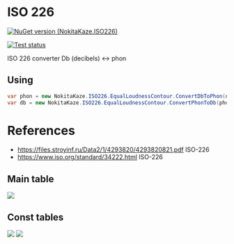 # ISO 226
[![NuGet version (NokitaKaze.ISO226)](https://img.shields.io/nuget/v/NokitaKaze.ISO226.svg?style=flat)](https://www.nuget.org/packages/NokitaKaze.ISO226/)
<!--
[![Build status](https://ci.appveyor.com/api/projects/status/3fgpod9vvmgu45v8/branch/master?svg=true)](https://ci.appveyor.com/project/nokitakaze/dotnet-iso226/branch/master)
-->
[![Test status](https://img.shields.io/appveyor/tests/nokitakaze/dotnet-iso226.svg)](https://ci.appveyor.com/project/nokitakaze/dotnet-iso226/branch/master)

ISO 226 converter Db (decibels) <-> phon

## Using

```csharp
var phon = new NokitaKaze.ISO226.EqualLoudnessContour.ConvertDbToPhon(db, hz);
var db = new NokitaKaze.ISO226.EqualLoudnessContour.ConvertPhonToDb(phon, hz);
```

# References

- https://files.stroyinf.ru/Data2/1/4293820/4293820821.pdf ISO-226
- https://www.iso.org/standard/34222.html ISO-226

## Main table
![](https://nktkz.s3.eu-central-1.amazonaws.com/development/github/dotnet-iso226/meta/Lindos1.svg.png)

## Const tables
![](https://nktkz.s3.eu-central-1.amazonaws.com/development/github/dotnet-iso226/meta/table2.PNG)
![](https://nktkz.s3.eu-central-1.amazonaws.com/development/github/dotnet-iso226/meta/table3.PNG)
